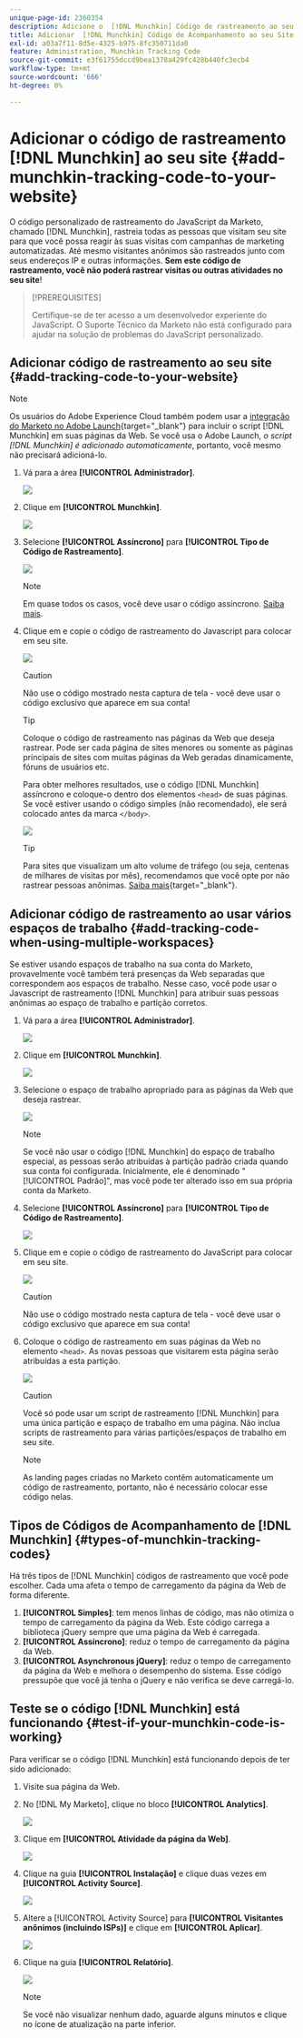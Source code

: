 ```yaml
---
unique-page-id: 2360354
description: Adicione o  [!DNL Munchkin] Código de rastreamento ao seu site - Documentação do Marketo - Documentação do produto
title: Adicionar  [!DNL Munchkin] Código de Acompanhamento ao seu Site
exl-id: a03a7f11-8d5e-4325-b975-8fc350711da0
feature: Administration, Munchkin Tracking Code
source-git-commit: e3f61755dccd9bea1378a429fc428b440fc3ecb4
workflow-type: tm+mt
source-wordcount: '666'
ht-degree: 0%

---
```


# Adicionar o código de rastreamento [!DNL Munchkin] ao seu site {#add-munchkin-tracking-code-to-your-website}

O código personalizado de rastreamento do JavaScript da Marketo, chamado [!DNL Munchkin], rastreia todas as pessoas que visitam seu site para que você possa reagir às suas visitas com campanhas de marketing automatizadas. Até mesmo visitantes anônimos são rastreados junto com seus endereços IP e outras informações. **Sem este código de rastreamento, você não poderá rastrear visitas ou outras atividades no seu site**!

>[!PREREQUISITES]
>
>Certifique-se de ter acesso a um desenvolvedor experiente do JavaScript. O Suporte Técnico da Marketo não está configurado para ajudar na solução de problemas do JavaScript personalizado.

## Adicionar código de rastreamento ao seu site {#add-tracking-code-to-your-website}

>[!NOTE]
>
>Os usuários do Adobe Experience Cloud também podem usar a [integração do Marketo no Adobe Launch](https://exchange.adobe.com/apps/ec/100223/adobe-launch-core-extension){target="_blank"} para incluir o script [!DNL Munchkin] em suas páginas da Web. Se você usa o Adobe Launch, _o script [!DNL Munchkin] é adicionado automaticamente_, portanto, você mesmo não precisará adicioná-lo.

1. Vá para a área **[!UICONTROL Administrador]**.

   ![](assets/add-munchkin-tracking-code-to-your-website-1.png)

1. Clique em **[!UICONTROL Munchkin]**.

   ![](assets/add-munchkin-tracking-code-to-your-website-2.png)

1. Selecione **[!UICONTROL Assíncrono]** para **[!UICONTROL Tipo de Código de Rastreamento]**.

   ![](assets/add-munchkin-tracking-code-to-your-website-3.png)

   >[!NOTE]
   >
   >Em quase todos os casos, você deve usar o código assíncrono. [Saiba mais](#types-of-munchkin-tracking-codes).

1. Clique em e copie o código de rastreamento do Javascript para colocar em seu site.

   ![](assets/add-munchkin-tracking-code-to-your-website-4.png)

   >[!CAUTION]
   >
   >Não use o código mostrado nesta captura de tela - você deve usar o código exclusivo que aparece em sua conta!

   >[!TIP]
   >
   >Coloque o código de rastreamento nas páginas da Web que deseja rastrear. Pode ser cada página de sites menores ou somente as páginas principais de sites com muitas páginas da Web geradas dinamicamente, fóruns de usuários etc.

   Para obter melhores resultados, use o código [!DNL Munchkin] assíncrono e coloque-o dentro dos elementos `<head>` de suas páginas. Se você estiver usando o código simples (não recomendado), ele será colocado antes da marca `</body>`.

   ![](assets/add-munchkin-tracking-code-to-your-website-5.png)

   >[!TIP]
   >
   >Para sites que visualizam um alto volume de tráfego (ou seja, centenas de milhares de visitas por mês), recomendamos que você opte por não rastrear pessoas anônimas. [Saiba mais](https://experienceleague.adobe.com/en/docs/marketo-developer/marketo/javascriptapi/leadtracking/lead-tracking){target="_blank"}.

## Adicionar código de rastreamento ao usar vários espaços de trabalho {#add-tracking-code-when-using-multiple-workspaces}

Se estiver usando espaços de trabalho na sua conta do Marketo, provavelmente você também terá presenças da Web separadas que correspondem aos espaços de trabalho. Nesse caso, você pode usar o Javascript de rastreamento [!DNL Munchkin] para atribuir suas pessoas anônimas ao espaço de trabalho e partição corretos.

1. Vá para a área **[!UICONTROL Administrador]**.

   ![](assets/add-munchkin-tracking-code-to-your-website-6.png)

1. Clique em **[!UICONTROL Munchkin]**.

   ![](assets/add-munchkin-tracking-code-to-your-website-7.png)

1. Selecione o espaço de trabalho apropriado para as páginas da Web que deseja rastrear.

   ![](assets/add-munchkin-tracking-code-to-your-website-8.png)

   >[!NOTE]
   >
   >Se você não usar o código [!DNL Munchkin] do espaço de trabalho especial, as pessoas serão atribuídas à partição padrão criada quando sua conta foi configurada. Inicialmente, ele é denominado &quot;[!UICONTROL Padrão]&quot;, mas você pode ter alterado isso em sua própria conta da Marketo.

1. Selecione **[!UICONTROL Assíncrono]** para **[!UICONTROL Tipo de Código de Rastreamento]**.

   ![](assets/add-munchkin-tracking-code-to-your-website-9.png)

1. Clique em e copie o código de rastreamento do JavaScript para colocar em seu site.

   ![](assets/add-munchkin-tracking-code-to-your-website-10.png)

   >[!CAUTION]
   >
   >Não use o código mostrado nesta captura de tela - você deve usar o código exclusivo que aparece em sua conta!

1. Coloque o código de rastreamento em suas páginas da Web no elemento `<head>`. As novas pessoas que visitarem esta página serão atribuídas a esta partição.

   ![](assets/add-munchkin-tracking-code-to-your-website-11.png)

   >[!CAUTION]
   >
   >Você só pode usar um script de rastreamento [!DNL Munchkin] para uma única partição e espaço de trabalho em uma página. Não inclua scripts de rastreamento para várias partições/espaços de trabalho em seu site.

   >[!NOTE]
   >
   >As landing pages criadas no Marketo contêm automaticamente um código de rastreamento, portanto, não é necessário colocar esse código nelas.

## Tipos de Códigos de Acompanhamento de [!DNL Munchkin] {#types-of-munchkin-tracking-codes}

Há três tipos de [!DNL Munchkin] códigos de rastreamento que você pode escolher. Cada uma afeta o tempo de carregamento da página da Web de forma diferente.

1. **[!UICONTROL Simples]**: tem menos linhas de código, mas não otimiza o tempo de carregamento da página da Web. Este código carrega a biblioteca jQuery sempre que uma página da Web é carregada.
1. **[!UICONTROL Assíncrono]**: reduz o tempo de carregamento da página da Web.
1. **[!UICONTROL Asynchronous jQuery]**: reduz o tempo de carregamento da página da Web e melhora o desempenho do sistema. Esse código pressupõe que você já tenha o jQuery e não verifica se deve carregá-lo.

## Teste se o código [!DNL Munchkin] está funcionando {#test-if-your-munchkin-code-is-working}

Para verificar se o código [!DNL Munchkin] está funcionando depois de ter sido adicionado:

1. Visite sua página da Web.

1. No [!DNL My Marketo], clique no bloco **[!UICONTROL Analytics]**.

   ![](assets/add-munchkin-tracking-code-to-your-website-12.png)

1. Clique em **[!UICONTROL Atividade da página da Web]**.

   ![](assets/add-munchkin-tracking-code-to-your-website-13.png)

1. Clique na guia **[!UICONTROL Instalação]** e clique duas vezes em **[!UICONTROL Activity Source]**.

   ![](assets/add-munchkin-tracking-code-to-your-website-14.png)

1. Altere a [!UICONTROL Activity Source] para **[!UICONTROL Visitantes anônimos (incluindo ISPs)]** e clique em **[!UICONTROL Aplicar]**.

   ![](assets/add-munchkin-tracking-code-to-your-website-15.png)

1. Clique na guia **[!UICONTROL Relatório]**.

   ![](assets/add-munchkin-tracking-code-to-your-website-16.png)

   >[!NOTE]
   >
   >Se você não visualizar nenhum dado, aguarde alguns minutos e clique no ícone de atualização na parte inferior.
